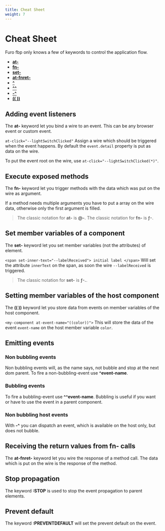 ```yaml
---
title: Cheat Sheet
weight: 7
---
```


# Cheat Sheet
Furo fbp only knows a few of keywords to control the application flow.

- [**at-**](/docs/fbp-cheatsheet/#adding-event-listeners) 
- [**fn-**](/docs/fbp-cheatsheet/#execute-exposed-methods) 
- [**set-**](/docs/fbp-cheatsheet/#set-member-variables-of-a-component) 
- [**at-fnret-**](/docs/fbp-cheatsheet/#receiving-the-return-values-from-fn--calls) 
- [**^**](/docs/fbp-cheatsheet/#non-bubbling-events) 
- [**^^**](/docs/fbp-cheatsheet/#bubbling-events) 
- [**-^**](/docs/fbp-cheatsheet/#non-bubbling-host-events) 
- [**(( ))**](/docs/fbp-cheatsheet/#setting-member-variables-of-the-host-component) 


## Adding event listeners 
The **at-** keyword let you bind a wire to an event. 
This can be any browser event or custom event. 

`at-click="--lightSwitchClicked"` Assign a wire which should be triggered when the event happens.
By default the `event.detail` property is put as data on the wire.

To put the event root on the wire, use `at-click="--lightSwitchClicked(*)"`.

## Execute exposed methods

The **fn-** keyword let you trigger methods with the data which was put on the wire as argument.

If a method needs multiple arguments you have to put a array on the wire data, otherwise only the first argument is filled.

<furo-demo-snippet flow>
<template>
  <light-bulb fn-toggle="--lightSwitchClicked" fn-set-color="--newColor"></light-bulb>
  <!-- This button acts as a light switch -->
  <button at-click="--lightSwitchClicked">i am a lightswitch</button>
  <input type="color"  at-input="--newColor(*.path.0.value)">
</template>
</furo-demo-snippet>

> The classic notation for **at-** is **@-**. The classic notation for **fn-** is **ƒ-**.
 

## Set member variables of a component 
The **set-** keyword let you set member variables (not the attributes) of element.

`<span set-inner-text="--labelReceived"> initial label </span>` Will set the attribute `innerText` on the span, 
as soon the wire `--labelReceived` is triggered. 

> The classic notation for **set-** is **ƒ-.**.

## Setting member variables of the host component
The **(( ))** keyword let you store data from events on member variables of the host component.

`<my-component at-event-name="((color))">` This will store the data of the event `event-name` on the
host member variable `color`.

## Emitting events
### Non bubbling events
Non bubbling events will, as the name says, not bubble and stop at the next dom parent.
To fire a non-bubbling-event use **^event-name**.

### Bubbling events
To fire a bubbling-event use **^^event-name**. 
Bubbling is useful if you want or have to use the event in a parent component.


### Non bubbling host events 
With **-^** you can dispatch an event, which is available on the host only, but does not bubble. 


<furo-demo-snippet flow>
<template>
  <light-bulb on="" fn-toggle="--lightSwitchClicked" fn-set-color="--colorSetClicked"></light-bulb>
  <button at-click="--lightSwitchClicked">i am a lightswitch</button>
  <!-- we put the host member variable color on the wire, --colorSetClicked(color) -->
  <button at-click="--colorSetClicked(color)">setcolor</button>
  <!-- We catch a deep property of the input event and emit this value as new event color-changed.
    We store the value on the host variable color.-->  
  <input type="color" at-input="^color-changed(*.path.0.value)" at-color-changed="((color))">
</template>
</furo-demo-snippet>




## Receiving the return values from fn- calls
The **at-fnret-** keyword let you wire the response of a method call.
The data which is put on the wire is the response of the method.

## Stop propagation
The keyword **:STOP**  is used to stop the event propagation to parent elements.

## Prevent default
The keyword **:PREVENTDEFAULT** will set the prevent default on the event.
